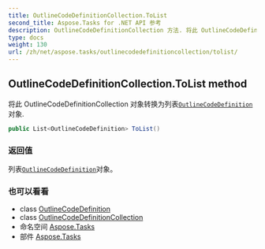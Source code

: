 ```yaml
---
title: OutlineCodeDefinitionCollection.ToList
second_title: Aspose.Tasks for .NET API 参考
description: OutlineCodeDefinitionCollection 方法. 将此 OutlineCodeDefinitionCollection 对象转换为列表OutlineCodeDefinition对象.
type: docs
weight: 130
url: /zh/net/aspose.tasks/outlinecodedefinitioncollection/tolist/
---
```

## OutlineCodeDefinitionCollection.ToList method

将此 OutlineCodeDefinitionCollection 对象转换为列表[`OutlineCodeDefinition`](../../outlinecodedefinition/)对象.

```csharp
public List<OutlineCodeDefinition> ToList()
```

### 返回值

列表[`OutlineCodeDefinition`](../../outlinecodedefinition/)对象。

### 也可以看看

* class [OutlineCodeDefinition](../../outlinecodedefinition/)
* class [OutlineCodeDefinitionCollection](../)
* 命名空间 [Aspose.Tasks](../../outlinecodedefinitioncollection/)
* 部件 [Aspose.Tasks](../../../)


